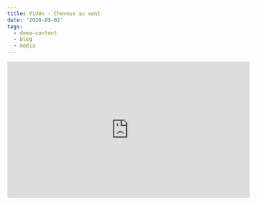 ```yaml
---
title: Vidéo - Cheveux au vent
date: '2020-03-02'
tags:
  - demo-content
  - blog
  - media
---
```



<iframe width="560" height="315" src="https://www.youtube.com/embed/gQf31N6hEDQ" frameborder="0" allow="accelerometer; autoplay; encrypted-media; gyroscope; picture-in-picture" allowfullscreen></iframe>



![]()